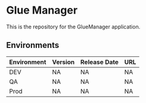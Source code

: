 # Glue Manager
This is the repository for the GlueManager application.

Environments
------------

| Environment| Version      | Release Date   | URL     |
|------------|--------------|----------------|---------|
| DEV        |  NA          |NA              |  NA     |
| QA         |  NA          |NA              |  NA     |
| Prod       |  NA          |NA              |  NA     |
